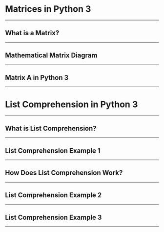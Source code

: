 # Matrices in Python 3
------
**What is a Matrix?**
------

------
**Mathematical Matrix Diagram**
------

------
**Matrix A in Python 3**
------

------
# List Comprehension in Python 3
------
**What is List Comprehension?**
------

------
**List Comprehension Example 1**
------

------
**How Does List Comprehension Work?**
------

------
**List Comprehension Example 2**
------

------
**List Comprehension Example 3**
------

------
